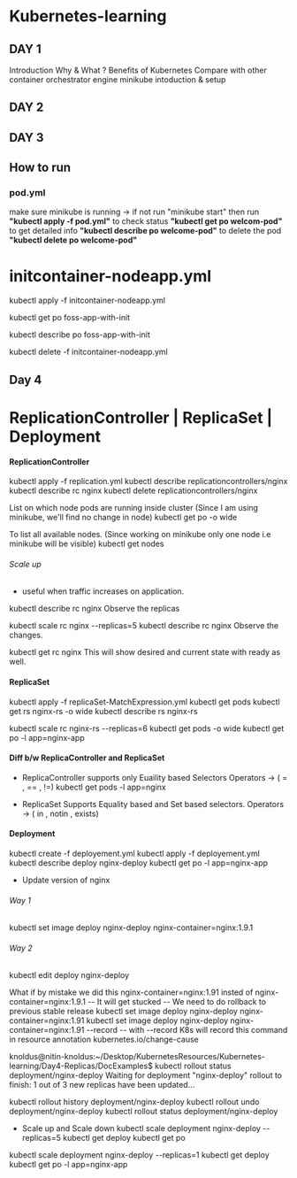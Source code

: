 # Kubernetes-learning

## DAY 1
Introduction
Why & What ?
Benefits of Kubernetes
Compare with other container orchestrator engine
minikube intoduction & setup

## DAY 2

## DAY 3

## How to run

### pod.yml
make sure minikube is running -> if not run "minikube start"
then run **"kubectl apply -f pod.yml"**
to check status **"kubectl get po welcom-pod"**
to get detailed info **"kubectl describe po welcome-pod"**
to delete the pod **"kubectl delete po welcome-pod"**

# initcontainer-nodeapp.yml
kubectl apply -f initcontainer-nodeapp.yml

kubectl get po foss-app-with-init

kubectl describe po foss-app-with-init

kubectl delete -f initcontainer-nodeapp.yml

## Day 4

# ReplicationController | ReplicaSet | Deployment

#### ReplicationController
 kubectl apply -f replication.yml 
 kubectl describe replicationcontrollers/nginx
 kubectl describe rc nginx
 kubectl delete replicationcontrollers/nginx

 List on which node pods are running inside cluster (Since I am using minikube, we'll find no change in node)
 kubectl get po -o wide

 To list all available nodes. (Since working on minikube only one node i.e minikube will be visible)
 kubectl get nodes


###### Scale up
* useful when traffic increases on application.

kubectl describe rc nginx
Observe the replicas

kubectl scale rc nginx --replicas=5
kubectl describe rc nginx
Observe the changes.

kubectl get rc nginx
This will show desired and current state with ready as well.

#### ReplicaSet
<!-- When to use ReplicaSet?
It is recommend to use Deployments instead of directly using ReplicaSets, unless you require custom update orchestration or don't require updates at all. -->

kubectl apply -f replicaSet-MatchExpression.yml 
kubectl get pods
kubectl get rs nginx-rs -o wide
kubectl describe rs nginx-rs

kubectl scale rc nginx-rs --replicas=6
kubectl get pods -o wide
kubectl get po -l app=nginx-app

#### Diff b/w ReplicaController and ReplicaSet
* ReplicaController
supports only Euaility based Selectors
Operators -> ( = , == , !=)
kubectl get pods -l app=nginx 

* ReplicaSet
Supports Equality based and Set based selectors.
Operators -> ( in , notin , exists)


#### Deployment
kubectl create -f deployement.yml 
kubectl apply -f deployement.yml 
kubectl describe deploy nginx-deploy
kubectl get po -l app=nginx-app

* Update version of nginx
###### Way 1
kubectl set image deploy nginx-deploy nginx-container=nginx:1.9.1

###### Way 2
kubectl edit deploy nginx-deploy

What if by mistake we did this nginx-container=nginx:1.91 insted of nginx-container=nginx:1.9.1
-- It will get stucked
-- We need to do rollback to previous stable release
kubectl set image deploy nginx-deploy nginx-container=nginx:1.91
kubectl set image deploy nginx-deploy nginx-container=nginx:1.91 --record
-- with --record K8s will record this command in resource annotation kubernetes.io/change-cause

knoldus@nitin-knoldus:~/Desktop/KubernetesResources/Kubernetes-learning/Day4-Replicas/DocExamples$ kubectl rollout status deployment/nginx-deploy
Waiting for deployment "nginx-deploy" rollout to finish: 1 out of 3 new replicas have been updated...

kubectl rollout history deployment/nginx-deploy
kubectl rollout undo deployment/nginx-deploy
kubectl rollout status deployment/nginx-deploy

* Scale up and Scale down
kubectl scale deployment nginx-deploy --replicas=5
kubectl get deploy
kubectl get po

kubectl scale deployment nginx-deploy --replicas=1
kubectl get deploy
kubectl get po -l app=nginx-app

